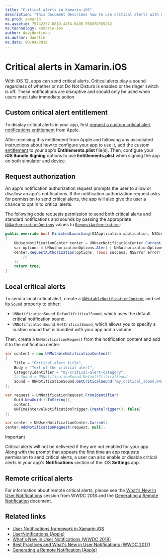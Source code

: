 ```yaml
---
title: "Critical alerts in Xamarin.iOS"
description: "This document describes how to use critical alerts with Xamarin.iOS. Critical alerts, introduced with iOS 12, are disruptive notifications that play a sound regardless of whether Do Not Disturb is on or the ringer switch is off."
ms.prod: xamarin
ms.assetid: 75742257-081D-44F4-B49E-FB807DF85262
ms.technology: xamarin-ios
author: davidortinau
ms.author: daortin
ms.date: 09/04/2018
---
```

# Critical alerts in Xamarin.iOS

With iOS 12, apps can send critical alerts. Critical alerts play a sound
regardless of whether or not Do Not Disturb is enabled or the ringer
switch is off. These notifications are disruptive and should only be used
when users must take immediate action.

## Custom critical alert entitlement

To display critical alerts in your app, first
[request a custom critical alert notifications entitlement](https://developer.apple.com/contact/request/notifications-critical-alerts-entitlement/)
from Apple.

After receiving this entitlement from Apple and following any associated
instructions about how to configure your app to use it, add the custom
[entitlement](~/ios/deploy-test/provisioning/entitlements.md) to your app's
**Entitlements.plist** file(s). Then, configure your **iOS Bundle Signing**
options to use **Entitlements.plist** when signing the app on both simulator
and device.

## Request authorization

An app's notification authorization request prompts the user to allow or
disallow an app's notifications. If the notification authorization request
asks for permission to send critical alerts, the app will also give the user
a chance to opt in to critical alerts.

The following code requests permission to send both critical alerts and
standard notifications and sounds by passing the appropriate
[`UNAuthorizationOptions`](xref:UserNotifications.UNAuthorizationOptions)
values to
[`RequestAuthorization`](xref:UserNotifications.UNUserNotificationCenter.RequestAuthorization*):

```csharp
public override bool FinishedLaunching(UIApplication application, NSDictionary launchOptions)
{
    UNUserNotificationCenter center = UNUserNotificationCenter.Current;
    var options = UNAuthorizationOptions.Alert | UNAuthorizationOptions.Sound | UNAuthorizationOptions.CriticalAlert;
    center.RequestAuthorization(options, (bool success, NSError error) => {
        // ...
    );
    return true;
}
```

## Local critical alerts

To send a local critical alert, create a
[`UNMutableNotificationContent`](xref:UserNotifications.UNMutableNotificationContent)
and set its `Sound` property to either:

- `UNNotificationSound.DefaultCriticalSound`, which uses the default
critical notification sound.
- `UNNotificationSound.GetCriticalSound`, which allows you to specify a
custom sound that is bundled with your app and a volume.

Then, create a `UNNotificationRequest` from the notification content and
add it to the notification center:

```csharp
var content = new UNMutableNotificationContent()
{
    Title = "Critical alert title",
    Body = "Text of the critical alert",
    CategoryIdentifier = "my-critical-alert-category",
    // Sound = UNNotificationSound.DefaultCriticalSound
    Sound = UNNotificationSound.GetCriticalSound("my_critical_sound.m4a", 1.0f)
};

var request = UNNotificationRequest.FromIdentifier(
    Guid.NewGuid().ToString(),
    content,
    UNTimeIntervalNotificationTrigger.CreateTrigger(3, false)
);

var center = UNUserNotificationCenter.Current;
center.AddNotificationRequest(request, null);
```

> [!IMPORTANT]
> Critical alerts will not be delivered if they are not enabled for your
> app. Along with the prompt that appears the first time an app requests
> permission to send critical alerts, a user can also enable or disable
> critical alerts in your app's **Notifications** section of the iOS
> **Settings** app.

## Remote critical alerts

For information about remote critical alerts, please see the
[What's New In User Notifications](https://developer.apple.com/videos/play/wwdc2018/710/)
session from WWDC 2018 and the
[Generating a Remote Notification](https://developer.apple.com/documentation/usernotifications/setting_up_a_remote_notification_server/generating_a_remote_notification)
document.

## Related links

- [User Notifications framework in Xamarin.iOS](~/ios/platform/user-notifications/index.md)
- [UserNotifications (Apple)](https://developer.apple.com/documentation/usernotifications?language=objc)
- [What's New in User Notifications (WWDC 2018)](https://developer.apple.com/videos/play/wwdc2018/710/)
- [Best Practices and What's New in User Notifications (WWDC 2017)](https://developer.apple.com/videos/play/wwdc2017/708/)
- [Generating a Remote Notification (Apple)](https://developer.apple.com/documentation/usernotifications/setting_up_a_remote_notification_server/generating_a_remote_notification)
